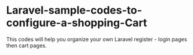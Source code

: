 # Laravel-sample-codes-to-configure-a-shopping-Cart

This codes will help you organize your own Laravel register - login pages then cart pages.
